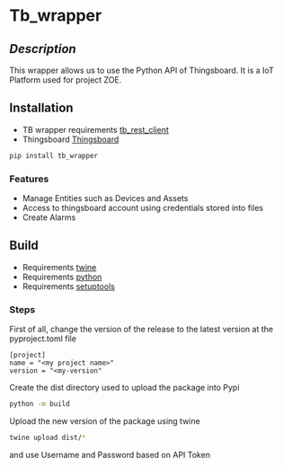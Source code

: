 # Tb_wrapper
## _Description_
This wrapper allows us to use the Python API of Thingsboard. It is a IoT Platform used for project ZOE.
## Installation

- TB wrapper requirements [tb_rest_client](https://pypi.org/project/tb-rest-client/)
- Thingsboard [Thingsboard](https://thingsboard.io/docs/reference/python-rest-client/)
```sh
pip install tb_wrapper
```
### Features
- Manage Entities such as Devices and Assets
- Access to thingsboard account using credentials stored into files
- Create Alarms 


## Build
- Requirements [twine](https://twine.readthedocs.io/en/stable/)
- Requirements [python](https://www.python.org/)
- Requirements [setuptools](https://pypi.org/project/setuptools/)


### Steps

First of all, change the version of the release to the latest version at the pyproject.toml file
```
[project]
name = "<my project name>"
version = "<my-version"
```
Create the dist directory used to upload the package into Pypi
```sh
python -m build
```
Upload the new version of the package using twine
```sh
twine upload dist/*
```
and use Username and Password based on API Token